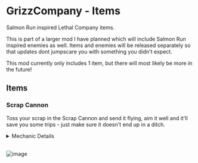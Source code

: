 # GrizzCompany - Items
Salmon Run inspired Lethal Company items.

This is part of a larger mod I have planned which will include Salmon Run inspired enemies as well. Items and enemies will be released separately so that updates dont jumpscare you with something you didn't expect.

This mod currently only includes 1 item, but there will most likely be more in the future!

## Items

### Scrap Cannon
Toss your scrap in the Scrap Cannon and send it flying, aim it well and it'll save you some trips - just make sure it doesn't end up in a ditch.

<details>
<summary>Mechanic Details</summary>

- Hold an item and interact with the top part of the cannon to launch it, and grab the cannon from the handle on the back.
- Aim the cannon towards where you want to shoot your items. It can be shot towards the ship, or any of the entrances.
- Aiming is fairly lenient, but make sure you're on target! Otherwise, it'll shoot your items forward an unknown distance (and potentially have them end up unreachable).
- Carrying the scrap cannon will slow you down and make you unable to sprint or jump - transporting it isn't easy!
</details>

\
![image](https://i.imgur.com/Vwa8PTY.gif)
